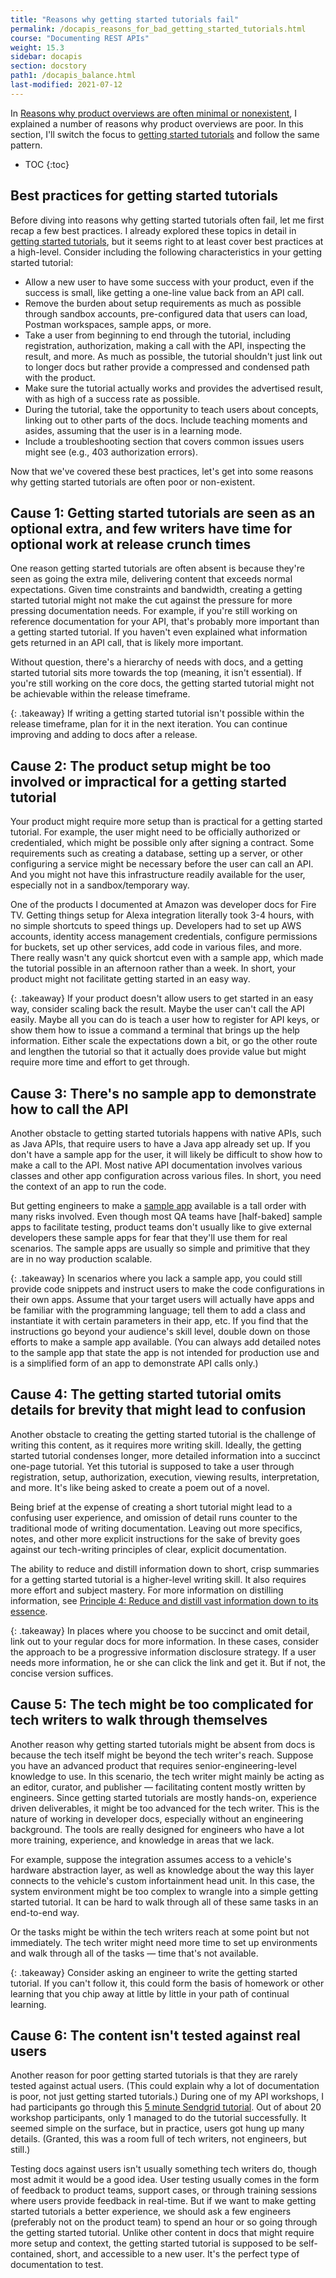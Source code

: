 ```yaml
---
title: "Reasons why getting started tutorials fail"
permalink: /docapis_reasons_for_bad_getting_started_tutorials.html
course: "Documenting REST APIs"
weight: 15.3
sidebar: docapis
section: docstory
path1: /docapis_balance.html
last-modified: 2021-07-12
---
```


In [Reasons why product overviews are often minimal or nonexistent](docapis_reasons_for_anemic_overviews.html), I explained a number of reasons why product overviews are poor. In this section, I'll switch the focus to [getting started tutorials](docapis_doc_getting_started_section.html) and follow the same pattern.

* TOC
{:toc}

## Best practices for getting started tutorials

Before diving into reasons why getting started tutorials often fail, let me first recap a few best practices. I already explored these topics in detail in [getting started tutorials](docapis_doc_getting_started_section.html), but it seems right to at least cover best practices at a high-level. Consider including the following characteristics in your getting started tutorial:

*  Allow a new user to have some success with your product, even if the success is small, like getting a one-line value back from an API call.
*  Remove the burden about setup requirements as much as possible through sandbox accounts, pre-configured data that users can load, Postman workspaces, sample apps, or more.
*  Take a user from beginning to end through the tutorial, including registration, authorization, making a call with the API, inspecting the result, and more. As much as possible, the tutorial shouldn't just link out to longer docs but rather provide a compressed and condensed path with the product.
*  Make sure the tutorial actually works and provides the advertised result, with as high of a success rate as possible.
*  During the tutorial, take the opportunity to teach users about concepts, linking out to other parts of the docs. Include teaching moments and asides, assuming that the user is in a learning mode.
*  Include a troubleshooting section that covers common issues users might see (e.g., 403 authorization errors).

Now that we've covered these best practices, let's get into some reasons why getting started tutorials are often poor or non-existent.

## Cause 1: Getting started tutorials are seen as an optional extra, and few writers have time for optional work at release crunch times

One reason getting started tutorials are often absent is because they're seen as going the extra mile, delivering content that exceeds normal expectations. Given time constraints and bandwidth, creating a getting started tutorial might not make the cut against the pressure for more pressing documentation needs. For example, if you're still working on reference documentation for your API, that's probably more important than a getting started tutorial. If you haven't even explained what information gets returned in an API call, that is likely more important.

Without question, there's a hierarchy of needs with docs, and a getting started tutorial sits more towards the top (meaning, it isn't essential). If you're still working on the core docs, the getting started tutorial might not be achievable within the release timeframe.

{: .takeaway}
If writing a getting started tutorial isn't possible within the release timeframe, plan for it in the next iteration. You can continue improving and adding to docs after a release.

## Cause 2: The product setup might be too involved or impractical for a getting started tutorial

Your product might require more setup than is practical for a getting started tutorial. For example, the user might need to be officially authorized or credentialed, which might be possible only after signing a contract. Some requirements such as creating a database, setting up a server, or other configuring a service might be necessary before the user can call an API. And you might not have this infrastructure readily available for the user, especially not in a sandbox/temporary way.

One of the products I documented at Amazon was developer docs for Fire TV. Getting things setup for Alexa integration literally took 3-4 hours, with no simple shortcuts to speed things up. Developers had to set up AWS accounts, identity access management credentials, configure permissions for buckets, set up other services, add code in various files, and more. There really wasn't any quick shortcut even with a sample app, which made the tutorial possible in an afternoon rather than a week. In short, your product might not facilitate getting started in an easy way.

{: .takeaway}
If your product doesn't allow users to get started in an easy way, consider scaling back the result. Maybe the user can't call the API easily. Maybe all you can do is teach a user how to register for API keys, or show them how to issue a command a terminal that brings up the help information. Either scale the expectations down a bit, or go the other route and lengthen the tutorial so that it actually does provide value but might require more time and effort to get through.

## Cause 3: There's no sample app to demonstrate how to call the API

Another obstacle to getting started tutorials happens with native APIs, such as Java APIs, that require users to have a Java app already set up. If you don't have a sample app for the user, it will likely be difficult to show how to make a call to the API. Most native API documentation involves various classes and other app configuration across various files. In short, you need the context of an app to run the code.

But getting engineers to make a [sample app](docapis_sample_apps.html) available is a tall order with many risks involved. Even though most QA teams have [half-baked] sample apps to facilitate testing, product teams don't usually like to give external developers these sample apps for fear that they'll use them for real scenarios. The sample apps are usually so simple and primitive that they are in no way production scalable.

{: .takeaway}
In scenarios where you lack a sample app, you could still provide code snippets and instruct users to make the code configurations in their own apps. Assume that your target users will actually have apps and be familiar with the programming language; tell them to add a class and instantiate it with certain parameters in their app, etc. If you find that the instructions go beyond your audience's skill level, double down on those efforts to make a sample app available. (You can always add detailed notes to the sample app that state the app is not intended for production use and is a simplified form of an app to demonstrate API calls only.)

## Cause 4: The getting started tutorial omits details for brevity that might lead to confusion

Another obstacle to creating the getting started tutorial is the challenge of writing this content, as it requires more writing skill. Ideally, the getting started tutorial condenses longer, more detailed information into a succinct one-page tutorial. Yet this tutorial is supposed to take a user through registration, setup, authorization, execution, viewing results, interpretation, and more. It's like being asked to create a poem out of a novel.

Being brief at the expense of creating a short tutorial might lead to a confusing user experience, and omission of detail runs counter to the traditional mode of writing documentation. Leaving out more specifics, notes, and other more explicit instructions for the sake of brevity goes against our tech-writing principles of clear, explicit documentation.

The ability to reduce and distill information down to short, crisp summaries for a getting started tutorial is a higher-level writing skill. It also requires more effort and subject mastery. For more information on distilling information, see [Principle 4: Reduce and distill vast information down to its essence](/simplifying-complexity/reduction-layering-distillation.html).

{: .takeaway}
In places where you choose to be succinct and omit detail, link out to your regular docs for more information. In these cases, consider the approach to be a progressive information disclosure strategy. If a user needs more information, he or she can click the link and get it. But if not, the concise version suffices.

## Cause 5: The tech might be too complicated for tech writers to walk through themselves

Another reason why getting started tutorials might be absent from docs is because the tech itself might be beyond the tech writer's reach. Suppose you have an advanced product that requires senior-engineering-level knowledge to use. In this scenario, the tech writer might mainly be acting as an editor, curator, and publisher &mdash; facilitating content mostly written by engineers. Since getting started tutorials are mostly hands-on, experience driven deliverables, it might be too advanced for the tech writer. This is the nature of working in developer docs, especially without an engineering background. The tools are really designed for engineers who have a lot more training, experience, and knowledge in areas that we lack.

For example, suppose the integration assumes access to a vehicle's hardware abstraction layer, as well as knowledge about the way this layer connects to the vehicle's custom infortainment head unit. In this case, the system environment might be too complex to wrangle into a simple getting started tutorial. It can be hard to walk through all of these same tasks in an end-to-end way.

Or the tasks might be within the tech writers reach at some point but not immediately. The tech writer might need more time to set up environments and walk through all of the tasks &mdash; time that's not available.

{: .takeaway}
Consider asking an engineer to write the getting started tutorial. If you can't follow it, this could form the basis of homework or other learning that you chip away at little by little in your path of continual learning.


## Cause 6: The content isn't tested against real users

Another reason for poor getting started tutorials is that they are rarely tested against actual users. (This could explain why a lot of documentation is poor, not just getting started tutorials.) During one of my API workshops, I had participants go through this [5 minute Sendgrid tutorial](https://docs.sendgrid.com/for-developers/sending-email/api-getting-started). Out of about 20 workshop participants, only 1 managed to do the tutorial successfully. It seemed simple on the surface, but in practice, users got hung up many details. (Granted, this was a room full of tech writers, not engineers, but still.)

Testing docs against users isn't usually something tech writers do, though most admit it would be a good idea. User testing usually comes in the form of feedback to product teams, support cases, or through training sessions where users provide feedback in real-time. But if we want to make getting started tutorials a better experience, we should ask a few engineers (preferably not on the product team) to spend an hour or so going through the getting started tutorial. Unlike other content in docs that might require more setup and context, the getting started tutorial is supposed to be self-contained, short, and accessible to a new user. It's the perfect type of documentation to test.

